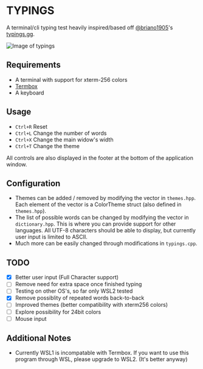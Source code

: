 # TYPINGS

A terminal/cli typing test heavily inspired/based off [@briano1905](https://github.com/briano1905)'s [typings.gg](https://typings.gg).

![Image of typings](https://i.imgur.com/umobort.png)

## Requirements
- A terminal with support for xterm-256 colors
- [Termbox](https://github.com/nsf/termbox)
- A keyboard

## Usage

- `Ctrl+R` Reset
- `Ctrl+L` Change the number of words
- `Ctrl+X` Change the main widow's width
- `Ctrl+T` Change the theme

All controls are also displayed in the footer at the bottom of the application window.

## Configuration

- Themes can be added / removed by modifying the vector in `themes.hpp`. Each element of the vector is a ColorTheme struct (also defined in `themes.hpp`).
- The list of possible words can be changed by modifying the vector in `dictionary.hpp`. This is where you can provide support for other languages. All UTF-8 characters should be able to display, but currently user input is limited to ASCII.
- Much more can be easily changed through modifications in `typings.cpp`.

## TODO
- [x] Better user input (Full Character support)
- [ ] Remove need for extra space once finished typing
- [ ] Testing on other OS's, so far only WSL2 tested
- [x] Remove possiblity of repeated words back-to-back
- [ ] Improved themes (better compatibility with xterm256 colors)
- [ ] Explore possibility for 24bit colors
- [ ] Mouse input

## Additional Notes
- Currently WSL1 is incompatable with Termbox. If you want to use this program through WSL, please upgrade to WSL2. (It's better anyway)